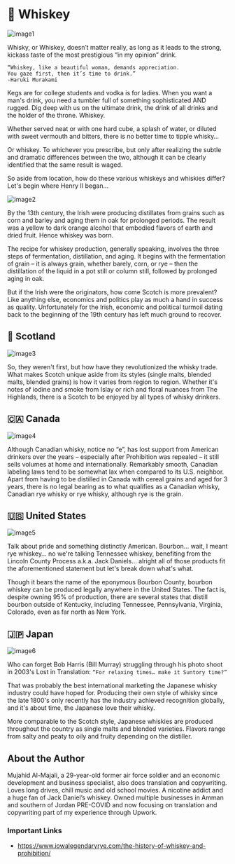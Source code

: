 # 🥃 Whiskey

![image1](_static/images/whiskey/image1.jpeg)

Whisky, or Whiskey, doesn’t matter really, as long as it leads to the strong,
kickass taste of the most prestigious “in my opinion” drink.

```text
“Whiskey, like a beautiful woman, demands appreciation.
You gaze first, then it’s time to drink.”
-Haruki Murakami
```

Kegs are for college students and vodka is for ladies. When you want a man's
drink, you need a tumbler full of something sophisticated AND rugged. Dig deep
with us on the ultimate drink, the drink of all drinks and the holder of the
throne. Whiskey.

Whether served neat or with one hard cube, a splash of water, or diluted with
sweet vermouth and bitters, there is no better time to tipple whisky…

Or whiskey. To whichever you prescribe, but only after realizing the subtle and
dramatic differences between the two, although it can be clearly identified that
the same result is waged.

So aside from location, how do these various whiskeys and whiskies differ? Let's
begin where Henry II began…

![image2](_static/images/whiskey/image2.jpeg)

By the 13th century, the Irish were producing distillates from grains such as
corn and barley and aging them in oak for prolonged periods. The result was a
yellow to dark orange alcohol that embodied flavors of earth and dried fruit.
Hence whiskey was born.

The recipe for whiskey production, generally speaking, involves the three steps
of fermentation, distillation, and aging. It begins with the fermentation of
grain – it is always grain, whether barely, corn, or rye – then the distillation
of the liquid in a pot still or column still, followed by prolonged aging in
oak.

But if the Irish were the originators, how come Scotch is more prevalent? Like
anything else, economics and politics play as much a hand in success as quality.
Unfortunately for the Irish, economic and political turmoil dating back to the
beginning of the 19th century has left much ground to recover.

## 🏴󠁧󠁢󠁳󠁣󠁴󠁿 Scotland

![image3](_static/images/whiskey/image3.jpeg)

So, they weren't first, but how have they revolutionized the whisky trade. What
makes Scotch unique aside from its styles (single malts, blended malts, blended
grains) is how it varies from region to region. Whether it's notes of iodine and
smoke from Islay or rich and floral nuances from The Highlands, there is a
Scotch to be enjoyed by all types of whisky drinkers.

## 🇨🇦 Canada

![image4](_static/images/whiskey/image4.jpeg)

Although Canadian whisky, notice no “e”, has lost support from American drinkers
over the years – especially after Prohibition was repealed – it still sells
volumes at home and internationally. Remarkably smooth, Canadian labeling laws
tend to be somewhat lax when compared to its U.S. neighbor. Apart from having to
be distilled in Canada with cereal grains and aged for 3 years, there is no
legal bearing as to what qualifies as a Canadian whisky, Canadian rye whisky or
rye whisky, although rye is the grain.

## 🇺🇸 United States

![image5](_static/images/whiskey/image5.jpg)

Talk about pride and something distinctly American. Bourbon… wait, I meant rye
whiskey… no we're talking Tennessee whiskey, benefiting from the Lincoln County
Process a.k.a. Jack Daniels… alright all of those products fit the
aforementioned statement but let's break down what's what.

Though it bears the name of the eponymous Bourbon County, bourbon whiskey can be
produced legally anywhere in the United States. The fact is, despite owning 95%
of production, there are several states that distill bourbon outside of
Kentucky, including Tennessee, Pennsylvania, Virginia, Colorado, even as far
north as New York.

## 🇯🇵 Japan

![image6](_static/images/whiskey/image6.jpg)

Who can forget Bob Harris (Bill Murray) struggling through his photo shoot in
2003's Lost in Translation: `“For relaxing times… make it Suntory time?”`

That was probably the best international marketing the Japanese whisky industry
could have hoped for. Producing their own style of whisky since the late 1800's
only recently has the industry achieved recognition globally, and it's about
time, the Japanese love their whisky.

More comparable to the Scotch style, Japanese whiskies are produced throughout
the country as single malts and blended varieties. Flavors range from salty and
peaty to oily and fruity depending on the distiller.

## About the Author

Mujahid Al-Majali, a 29-year-old former air force soldier and an economic
development and business specialist, also does translation and copywriting.
Loves long drives, chill music and old school movies. A nicotine addict and a
huge fan of Jack Daniel’s whiskey. Owned multiple businesses in Amman and
southern of Jordan PRE-COVID and now focusing on translation and copywriting
part of my experience through Upwork.

### Important Links

- <https://www.iowalegendaryrye.com/the-history-of-whiskey-and-prohibition/>
